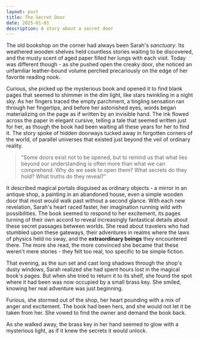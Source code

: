 ```yaml
---
layout: post
title: The Secret Door
date: 2025-01-01
description: A story about a secret door
---
```


The old bookshop on the corner had always been Sarah's *sanctuary*. Its weathered wooden shelves held countless stories waiting to be discovered, and the musty scent of aged paper filled her lungs with each visit. Today was different though - as she pushed open the creaky door, she noticed an unfamiliar leather-bound volume perched precariously on the edge of her favorite reading nook.

Curious, she picked up the mysterious book and opened it to find blank pages that seemed to shimmer in the dim light, like stars twinkling in a night sky. As her fingers traced the empty parchment, a tingling sensation ran through her fingertips, and before her astonished eyes, words began materializing on the page as if written by an invisible hand. The ink flowed across the paper in elegant cursive, telling a tale that seemed written just for her, as though the book had been waiting all these years for her to find it. The story spoke of hidden doorways tucked away in forgotten corners of the world, of parallel universes that existed just beyond the veil of ordinary reality.

> "Some doors exist not to be opened, but to remind us that what lies beyond our understanding is often more than what we can comprehend. Why do we seek to open them? What secrets do they hold? What truths do they reveal?"

It described magical portals disguised as ordinary objects - a mirror in an antique shop, a painting in an abandoned house, even a simple wooden door that most would walk past without a second glance. With each new revelation, Sarah's heart raced faster, her imagination running wild with possibilities. The book seemed to respond to her excitement, its pages turning of their own accord to reveal increasingly fantastical details about these secret passages between worlds. She read about travelers who had stumbled upon these gateways, their adventures in realms where the laws of physics held no sway, and the **extraordinary beings** they encountered there. The more she read, the more convinced she became that these weren't mere stories - they felt too real, too specific to be simple fiction.

That evening, as the sun set and cast long shadows through the shop's dusty windows, Sarah realized she had spent hours lost in the magical book's pages. But when she tried to return it to its shelf, she found the spot where it had been was now occupied by a small brass key. She smiled, knowing her real adventure was just beginning.

Furious, she stormed out of the shop, her heart pounding with a mix of anger and excitement. The book had been hers, and she would not let it be taken from her. She vowed to find the owner and demand the book back.

As she walked away, the brass key in her hand seemed to glow with a mysterious light, as if it knew the secrets it would unlock.
